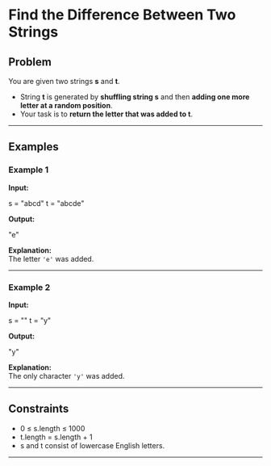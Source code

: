 # Find the Difference Between Two Strings

## Problem
You are given two strings **s** and **t**.  

- String **t** is generated by **shuffling string s** and then **adding one more letter at a random position**.  
- Your task is to **return the letter that was added to t**.  

---

## Examples

### Example 1
**Input:**

s = "abcd"
t = "abcde"

**Output:**

"e"

**Explanation:**  
The letter `'e'` was added.

---

### Example 2
**Input:**

s = ""
t = "y"

**Output:**

"y"

**Explanation:**  
The only character `'y'` was added.

---

## Constraints
- 0 ≤ s.length ≤ 1000  
- t.length = s.length + 1  
- s and t consist of lowercase English letters.  

---
